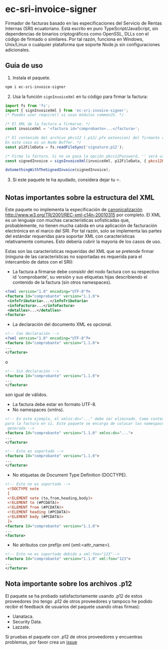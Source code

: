 # ec-sri-invoice-signer
Firmador de facturas basado en las especificaciones del Servicio de Rentas Internas (SRI) ecuatoriano. Está escrito en puro TypeScript/JavaScript, sin dependencias de binarios criptográficos como OpenSSL, DLLs con el código de firmado o similares.
Por tal razón, funciona en Windows, Unix/Linux o cualquier plataforma que soporte Node.js sin configuraciones adicionales.

## Guía de uso

1. Instala el paquete.
  ```bash
  npm i ec-sri-invoice-signer
  ```
2. Usa la función `signInvoiceXml` en tu código para firmar la factura:
  ```js
  import fs from 'fs';
  import { signInvoiceXml } from 'ec-sri-invoice-signer';
  /* Puedes user require() si usas módulos commonJS. */

  /* El XML de la factura a firmarse. */
  const invoiceXml = '<factura id="comprobante>...</factura>';

  /* El contenido del archivo pkcs12 (.p12/.pfx extension) del firmante representado como Node Buffer o string base64.
  En este caso es un Node Buffer. */
  const p12FileData = fs.readFileSync('signature.p12');

  /* Firma la factura. Si no se pasa la opción pkcs12Password, '' será usada como contraseña. */
  const signedInvoice = signInvoiceXml(invoiceXml, p12FileData, { pkcs12Password: 'thePKCS12FilePassword' });

  doSomethingWithTheSignedInvoice(signedInvoice);
  ```
3. Si este paquete te ha ayudado, considera dejar tu ⭐.

 ## Notas importantes sobre la estructura del XML
 Este paquete no implementa la especificación de [canonicalización](https://en.wikipedia.org/wiki/Canonicalization) http://www.w3.org/TR/2001/REC-xml-c14n-20010315 por completo.
 El XML es un lenguaje con muchas características sofisticadas que, probablemente, no tienen mucha cabida en una aplicación de facturación electrónica en el marco del SRI.
 Por tal razón, solo se implementa las partes del estándar requeridas para soportar XML con características relativamente comunes. Esto debería cubrir la mayoría de los casos de uso.

 Estas son las características requeridas del XML que se pretende firmar (ninguna de las características no soportadas es requerida para el intercambio de datos con el SRI):
 - La factura a firmarse debe consistir del nodo factura con su respectivo id 'comprobante', su versión y sus etiquetas hijas describiendo el contenido de la factura (sin otros namespaces).
 ```xml
 <?xml version="1.0" encoding="UTF-8"?>
 <factura Id="comprobante" version="1.1.0">
  <infoTributaria>...</infoTributaria>
  <infoFactura>...</infoFactura>
  <detalles>...</detalles>
 <factura>
 ```
 - La declaración del documento XML es opcional.
 ```xml
 <!-- Con declaración -->
 <?xml version="1.0" encoding="UTF-8"?>
 <factura Id="comprobante" version="1.1.0">
 ...
 </factura>
 ```
 o
 ```xml
 <!-- Sin declaración -->
 <factura Id="comprobante" version="1.1.0">
 ...
 </factura>
 ```
 son igual de válidos.
 - La factura debe estar en formato UTF-8.
 - No namespaces (xmlns).
 ```xml
 <!-- En este ejemplo, el xmlns:ds="..." debe ser eliminado. Como contexto, ningún namespace es necesario
 para la factura en sí. Este paquete se encarga de colocar los namespaces necesarios en la firma digital
  generada -->
 <factura Id="comprobante" version="1.1.0" xmlns:ds="...">
 ...
 </factura>
 ```

 ```xml
 <!-- Esto es soportado -->
 <factura Id="comprobante" version="1.1.0">
 ...
 </factura>
 ```
 - No etiquetas de Document Type Definition (DOCTYPE).
 ```xml
 <!-- Esto no es soportado -->
  <!DOCTYPE note
  [
  <!ELEMENT note (to,from,heading,body)>
  <!ELEMENT to (#PCDATA)>
  <!ELEMENT from (#PCDATA)>
  <!ELEMENT heading (#PCDATA)>
  <!ELEMENT body (#PCDATA)>
  ]>
 <factura Id="comprobante" version="1.1.0">
 ...
 <factura>
 ```
 - No atributos con prefijo xml (xml:<attr_name>).
 ```xml
 <!-- Esto no es soportado debido a xml:foo="123"-->
 <factura Id="comprobante" version="1.1.0" xml:foo="123">
 ...
 </factura>
 ```

## Nota importante sobre los archivos .p12
El paquete se ha probado satisfactoriamente usando .p12 de estos proveedores (no tengo .p12 de otros proveedores y tampoco he podido recibir el feedback de usuarios del paquete usando otras firmas):
- Uanataca.
- Security Data.
- Lazzate.

Si pruebas el paquete con .p12 de otros proveedores y encuentras problemas, por favor crea un [issue](https://github.com/bryancalisto/ec-sri-invoice-signer/issues)